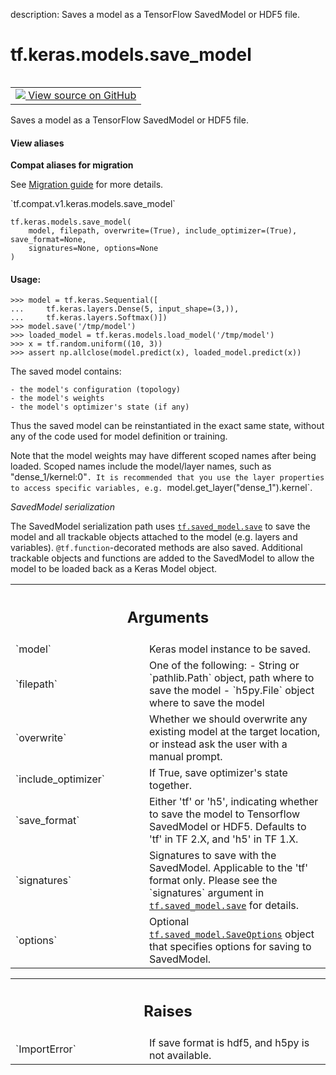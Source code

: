description: Saves a model as a TensorFlow SavedModel or HDF5 file.

<div itemscope itemtype="http://developers.google.com/ReferenceObject">
<meta itemprop="name" content="tf.keras.models.save_model" />
<meta itemprop="path" content="Stable" />
</div>

# tf.keras.models.save_model

<!-- Insert buttons and diff -->

<table class="tfo-notebook-buttons tfo-api nocontent" align="left">
<td>
  <a target="_blank" href="https://github.com/tensorflow/tensorflow/blob/r2.2/tensorflow/python/keras/saving/save.py#L50-L138">
    <img src="https://www.tensorflow.org/images/GitHub-Mark-32px.png" />
    View source on GitHub
  </a>
</td>
</table>



Saves a model as a TensorFlow SavedModel or HDF5 file.

<section class="expandable">
  <h4 class="showalways">View aliases</h4>
  <p>
<b>Compat aliases for migration</b>
<p>See
<a href="https://www.tensorflow.org/guide/migrate">Migration guide</a> for
more details.</p>
<p>`tf.compat.v1.keras.models.save_model`</p>
</p>
</section>

<pre class="devsite-click-to-copy prettyprint lang-py tfo-signature-link">
<code>tf.keras.models.save_model(
    model, filepath, overwrite=(True), include_optimizer=(True), save_format=None,
    signatures=None, options=None
)
</code></pre>



<!-- Placeholder for "Used in" -->


#### Usage:



```
>>> model = tf.keras.Sequential([
...     tf.keras.layers.Dense(5, input_shape=(3,)),
...     tf.keras.layers.Softmax()])
>>> model.save('/tmp/model')
>>> loaded_model = tf.keras.models.load_model('/tmp/model')
>>> x = tf.random.uniform((10, 3))
>>> assert np.allclose(model.predict(x), loaded_model.predict(x))
```

The saved model contains:

    - the model's configuration (topology)
    - the model's weights
    - the model's optimizer's state (if any)

Thus the saved model can be reinstantiated in
the exact same state, without any of the code
used for model definition or training.

Note that the model weights may have different scoped names after being
loaded. Scoped names include the model/layer names, such as
"dense_1/kernel:0"`. It is recommended that you use the layer properties to
access specific variables, e.g. `model.get_layer("dense_1").kernel`.

_SavedModel serialization_

The SavedModel serialization path uses <a href="../../../tf/saved_model/save.md"><code>tf.saved_model.save</code></a> to save the model
and all trackable objects attached to the model (e.g. layers and variables).
`@tf.function`-decorated methods are also saved. Additional trackable objects
and functions are added to the SavedModel to allow the model to be
loaded back as a Keras Model object.

<!-- Tabular view -->
 <table class="responsive fixed orange">
<colgroup><col width="214px"><col></colgroup>
<tr><th colspan="2"><h2 class="add-link">Arguments</h2></th></tr>

<tr>
<td>
`model`
</td>
<td>
Keras model instance to be saved.
</td>
</tr><tr>
<td>
`filepath`
</td>
<td>
One of the following:
- String or `pathlib.Path` object, path where to save the model
- `h5py.File` object where to save the model
</td>
</tr><tr>
<td>
`overwrite`
</td>
<td>
Whether we should overwrite any existing model at the target
location, or instead ask the user with a manual prompt.
</td>
</tr><tr>
<td>
`include_optimizer`
</td>
<td>
If True, save optimizer's state together.
</td>
</tr><tr>
<td>
`save_format`
</td>
<td>
Either 'tf' or 'h5', indicating whether to save the model
to Tensorflow SavedModel or HDF5. Defaults to 'tf' in TF 2.X, and 'h5'
in TF 1.X.
</td>
</tr><tr>
<td>
`signatures`
</td>
<td>
Signatures to save with the SavedModel. Applicable to the 'tf'
format only. Please see the `signatures` argument in
<a href="../../../tf/saved_model/save.md"><code>tf.saved_model.save</code></a> for details.
</td>
</tr><tr>
<td>
`options`
</td>
<td>
Optional <a href="../../../tf/saved_model/SaveOptions.md"><code>tf.saved_model.SaveOptions</code></a> object that specifies
options for saving to SavedModel.
</td>
</tr>
</table>



<!-- Tabular view -->
 <table class="responsive fixed orange">
<colgroup><col width="214px"><col></colgroup>
<tr><th colspan="2"><h2 class="add-link">Raises</h2></th></tr>

<tr>
<td>
`ImportError`
</td>
<td>
If save format is hdf5, and h5py is not available.
</td>
</tr>
</table>

